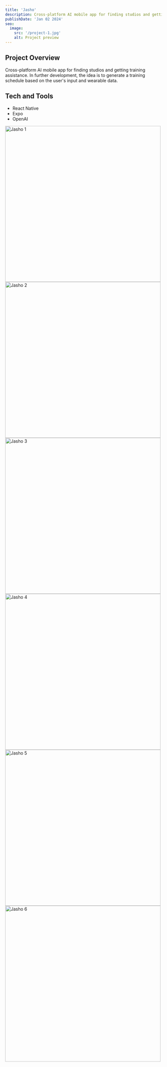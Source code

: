 ```yaml
---
title: 'Jasho'
description: Cross-platform AI mobile app for finding studios and getting training assistance.
publishDate: 'Jan 02 2024'
seo:
  image:
    src: '/project-1.jpg'
    alt: Project preview
---
```


<!--![Project preview](/project-1.jpg)-->

## Project Overview

Cross-platform AI mobile app for finding studios and getting training assistance. In further development, the idea is to generate a training schedule based on the user's input and wearable data.

## Tech and Tools

- React Native
- Expo
- OpenAI

<img src="/jasho-1.png" alt="Jasho 1" style="width: 500px;" />
<img src="/jasho-2.png" alt="Jasho 2" style="width: 500px;" />
<img src="/jasho-3.png" alt="Jasho 3" style="width: 500px;" />
<img src="/jasho-4.png" alt="Jasho 4" style="width: 500px;" />
<img src="/jasho-5.png" alt="Jasho 5" style="width: 500px;" />
<img src="/jasho-6.png" alt="Jasho 6" style="width: 500px;" />